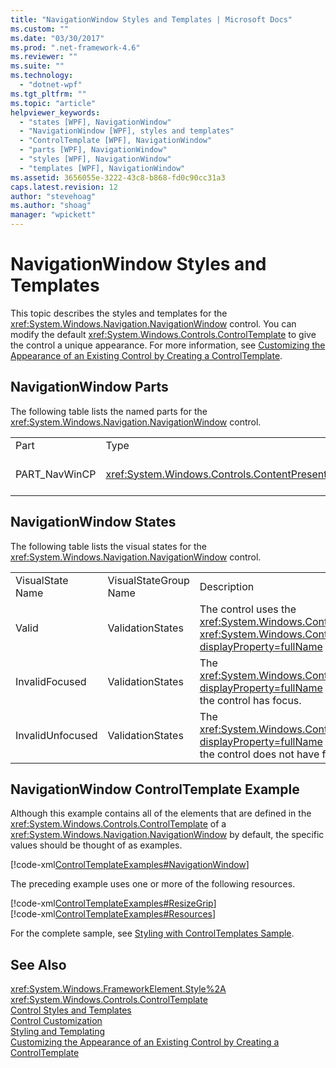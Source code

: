 ```yaml
---
title: "NavigationWindow Styles and Templates | Microsoft Docs"
ms.custom: ""
ms.date: "03/30/2017"
ms.prod: ".net-framework-4.6"
ms.reviewer: ""
ms.suite: ""
ms.technology: 
  - "dotnet-wpf"
ms.tgt_pltfrm: ""
ms.topic: "article"
helpviewer_keywords: 
  - "states [WPF], NavigationWindow"
  - "NavigationWindow [WPF], styles and templates"
  - "ControlTemplate [WPF], NavigationWindow"
  - "parts [WPF], NavigationWindow"
  - "styles [WPF], NavigationWindow"
  - "templates [WPF], NavigationWindow"
ms.assetid: 3656055e-3222-43c8-b868-fd0c90cc31a3
caps.latest.revision: 12
author: "stevehoag"
ms.author: "shoag"
manager: "wpickett"
---
```

# NavigationWindow Styles and Templates
This topic describes the styles and templates for the <xref:System.Windows.Navigation.NavigationWindow> control. You can modify the default <xref:System.Windows.Controls.ControlTemplate> to give the control a unique appearance. For more information, see [Customizing the Appearance of an Existing Control by Creating a ControlTemplate](../../../../docs/framework/wpf/controls/customizing-the-appearance-of-an-existing-control-by-creating-a-controltemplate.md).  
  
## NavigationWindow Parts  
 The following table lists the named parts for the <xref:System.Windows.Navigation.NavigationWindow> control.  
  
||||  
|-|-|-|  
|Part|Type|Description|  
|PART_NavWinCP|<xref:System.Windows.Controls.ContentPresenter>|The area for the content.|  
  
## NavigationWindow States  
 The following table lists the visual states for the <xref:System.Windows.Navigation.NavigationWindow> control.  
  
||||  
|-|-|-|  
|VisualState Name|VisualStateGroup Name|Description|  
|Valid|ValidationStates|The control uses the <xref:System.Windows.Controls.Validation> class and the <xref:System.Windows.Controls.Validation.HasError%2A?displayProperty=fullName> attached property is `false`.|  
|InvalidFocused|ValidationStates|The <xref:System.Windows.Controls.Validation.HasError%2A?displayProperty=fullName> attached property is `true` has the control has focus.|  
|InvalidUnfocused|ValidationStates|The <xref:System.Windows.Controls.Validation.HasError%2A?displayProperty=fullName> attached property is `true` has the control does not have focus.|  
  
## NavigationWindow ControlTemplate Example  
 Although this example contains all of the elements that are defined in the <xref:System.Windows.Controls.ControlTemplate> of a <xref:System.Windows.Navigation.NavigationWindow> by default, the specific values should be thought of as examples.  
  
 [!code-xml[ControlTemplateExamples#NavigationWindow](../../../../samples/snippets/csharp/VS_Snippets_Wpf/ControlTemplateExamples/CS/resources/navigationwindow.xaml#navigationwindow)]  
  
 The preceding example uses one or more of the following resources.  
  
 [!code-xml[ControlTemplateExamples#ResizeGrip](../../../../samples/snippets/csharp/VS_Snippets_Wpf/ControlTemplateExamples/CS/resources/resizegrip.xaml#resizegrip)]  
[!code-xml[ControlTemplateExamples#Resources](../../../../samples/snippets/csharp/VS_Snippets_Wpf/ControlTemplateExamples/CS/resources/shared.xaml#resources)]  
  
 For the complete sample, see [Styling with ControlTemplates Sample](http://go.microsoft.com/fwlink/?LinkID=160041).  
  
## See Also  
 <xref:System.Windows.FrameworkElement.Style%2A>   
 <xref:System.Windows.Controls.ControlTemplate>   
 [Control Styles and Templates](../../../../docs/framework/wpf/controls/control-styles-and-templates.md)   
 [Control Customization](../../../../docs/framework/wpf/controls/control-customization.md)   
 [Styling and Templating](../../../../docs/framework/wpf/controls/styling-and-templating.md)   
 [Customizing the Appearance of an Existing Control by Creating a ControlTemplate](../../../../docs/framework/wpf/controls/customizing-the-appearance-of-an-existing-control-by-creating-a-controltemplate.md)